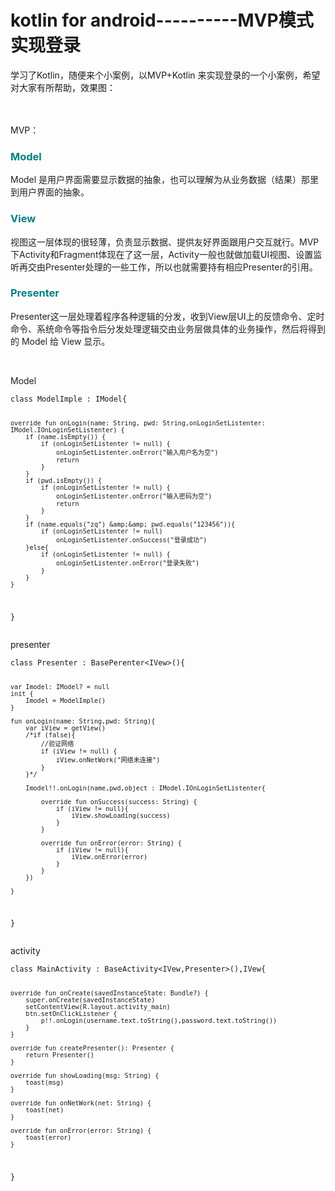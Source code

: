 # kotlin for android----------MVP模式实现登录 
 <p style="text-align:start">学习了Kotlin，随便来个小案例，以MVP+Kotlin 来实现登录的一个小案例，希望对大家有所帮助，效果图：</p> 
<p style="text-align:start">&nbsp; 　　<img alt="" src="http://images2017.cnblogs.com/blog/1041439/201708/1041439-20170829160437327-1111400533.png"></p> 
<p style="text-align:start">MVP：</p> 
<span id="OSC_h3_1"></span>
<h3><span style="color:#008080">Model</span></h3> 
<p style="text-align:start"><span style="color:#212121">Model 是用户界面需要显示数据的抽象，也可以理解为从业务数据（结果）那里到用户界面的抽象。</span></p> 
<span id="OSC_h3_2"></span>
<h3><strong><span style="color:#008080">View</span></strong></h3> 
<p style="text-align:start"><span style="color:#212121">视图这一层体现的很轻薄，负责显示数据、提供友好界面跟用户交互就行。MVP下Activity和Fragment体现在了这一层，Activity一般也就做加载UI视图、设置监听再交由Presenter处理的一些工作，所以也就需要持有相应Presenter的引用。</span></p> 
<span id="OSC_h3_3"></span>
<h3><strong><span style="color:#008080">Presenter</span></strong></h3> 
<p><span style="color:#212121">Presenter这一层处理着程序各种逻辑的分发，收到View层UI上的反馈命令、定时命令、系统命令等指令后分发处理逻辑交由业务层做具体的业务操作，然后将得到的 Model 给 View 显示。</span></p> 
<p>&nbsp;</p> 
<p><span style="color:#212121">Model</span></p> 
<pre><code class="language-java">class ModelImple : IModel{

    override fun onLogin(name: String, pwd: String,onLoginSetListenter: IModel.IOnLoginSetListenter) {
        if (name.isEmpty()) {
            if (onLoginSetListenter != null) {
                onLoginSetListenter.onError("输入用户名为空")
                return
            }
        }
        if (pwd.isEmpty()) {
            if (onLoginSetListenter != null) {
                onLoginSetListenter.onError("输入密码为空")
                return
            }
        }
        if (name.equals("zq") &amp;&amp; pwd.equals("123456")){
            if (onLoginSetListenter != null)
                onLoginSetListenter.onSuccess("登录成功")
        }else{
            if (onLoginSetListenter != null) {
                onLoginSetListenter.onError("登录失败")
            }
        }
    }
}</code></pre> 
<p>presenter</p> 
<pre><code class="language-java">class Presenter : BasePerenter&lt;IVew&gt;(){

    var Imodel: IModel? = null
    init {
        Imodel = ModelImple()
    }

    fun onLogin(name: String,pwd: String){
        var iView = getView()
        /*if (false){
            //验证网络
            if (iView != null) {
                iView.onNetWork("网络未连接")
            }
        }*/

        Imodel!!.onLogin(name,pwd,object : IModel.IOnLoginSetListenter{

            override fun onSuccess(success: String) {
                if (iView != null){
                    iView.showLoading(success)
                }
            }

            override fun onError(error: String) {
                if (iView != null){
                    iView.onError(error)
                }
            }
        })

    }

}</code></pre> 
<p>activity</p> 
<pre><code class="language-java">class MainActivity : BaseActivity&lt;IVew,Presenter&gt;(),IVew{

    override fun onCreate(savedInstanceState: Bundle?) {
        super.onCreate(savedInstanceState)
        setContentView(R.layout.activity_main)
        btn.setOnClickListener {
            p!!.onLogin(username.text.toString(),password.text.toString())
        }
    }

    override fun createPresenter(): Presenter {
        return Presenter()
    }

    override fun showLoading(msg: String) {
        toast(msg)
    }

    override fun onNetWork(net: String) {
        toast(net)
    }

    override fun onError(error: String) {
        toast(error)
    }

}</code></pre> 
